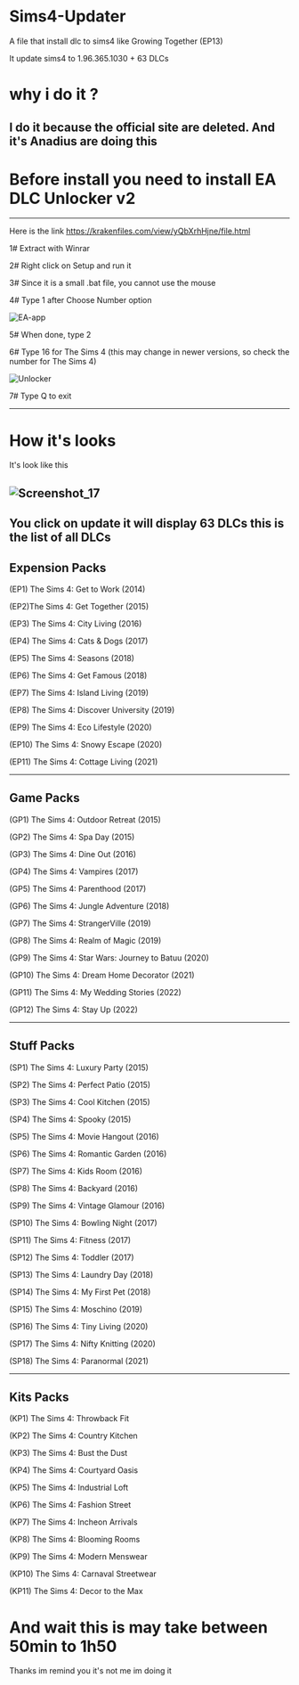 # Sims4-Updater
A file that install dlc to sims4 like Growing Together (EP13)

It update sims4 to 1.96.365.1030 + 63 DLCs


# why i do it ?
I do it because the official site are deleted.
And it's Anadius are doing this
------------------------------------------------------
# Before install you need to install EA DLC Unlocker v2
------------------------------------------------------
Here is the link
https://krakenfiles.com/view/yQbXrhHjne/file.html

1# Extract with Winrar

2# Right click on Setup and run it



3# Since it is a small .bat file, you cannot use the mouse

4# Type 1 after Choose Number option

![EA-app](https://user-images.githubusercontent.com/127637860/226063256-76983cde-5a06-4be5-9ddb-b4915d50c89c.jpg)

5# When done, type 2

6# Type 16 for The Sims 4 (this may change in newer versions, so check the number for The Sims 4)

![Unlocker](https://user-images.githubusercontent.com/127637860/226063306-802e9f38-4bfb-48a4-b97b-328b2fd9c9db.png)

7# Type Q to exit


---------------------------------------------------------
# How it's looks
It's look like this

![Screenshot_17](https://user-images.githubusercontent.com/127637860/226056767-d910a156-2321-46b7-8486-19203cfaca74.png)
---------------------------------------------------------

You click on update it will display 63 DLCs this is the list of all DLCs
----------------------------------------
Expension Packs
----------------------------------------

(EP1) The Sims 4: Get to Work (2014)

(EP2)The Sims 4: Get Together (2015)

(EP3)  The Sims 4: City Living (2016)

(EP4)  The Sims 4: Cats & Dogs (2017)

(EP5)  The Sims 4: Seasons (2018)

(EP6)  The Sims 4: Get Famous (2018)

(EP7)  The Sims 4: Island Living (2019)

(EP8)  The Sims 4: Discover University (2019)

(EP9)  The Sims 4: Eco Lifestyle (2020)

(EP10)  The Sims 4: Snowy Escape (2020)

(EP11) The Sims 4: Cottage Living (2021)

--------------------------------------------
Game Packs
--------------------------------------------

(GP1)  The Sims 4: Outdoor Retreat (2015)

(GP2)  The Sims 4: Spa Day (2015)

(GP3)  The Sims 4: Dine Out (2016)

(GP4)  The Sims 4: Vampires (2017)

(GP5)  The Sims 4: Parenthood (2017)

(GP6)  The Sims 4: Jungle Adventure (2018)

(GP7)  The Sims 4: StrangerVille (2019)

(GP8)  The Sims 4: Realm of Magic (2019)

(GP9)  The Sims 4: Star Wars: Journey to Batuu (2020)

(GP10) The Sims 4: Dream Home Decorator (2021)

(GP11) The Sims 4: My Wedding Stories (2022)

(GP12) The Sims 4: Stay Up (2022)

-----------------------------------------
Stuff Packs
-----------------------------------------
(SP1)  The Sims 4: Luxury Party (2015)

(SP2)  The Sims 4: Perfect Patio (2015)

(SP3)  The Sims 4: Cool Kitchen (2015)

(SP4)  The Sims 4: Spooky (2015)

(SP5)  The Sims 4: Movie Hangout (2016)

(SP6)  The Sims 4: Romantic Garden (2016)

(SP7)  The Sims 4: Kids Room (2016)

(SP8)  The Sims 4: Backyard (2016)

(SP9)  The Sims 4: Vintage Glamour (2016)

(SP10) The Sims 4: Bowling Night (2017)

(SP11) The Sims 4: Fitness (2017)

(SP12) The Sims 4: Toddler (2017)

(SP13) The Sims 4: Laundry Day (2018)

(SP14) The Sims 4: My First Pet (2018)

(SP15) The Sims 4: Moschino (2019)

(SP16) The Sims 4: Tiny Living (2020)

(SP17) The Sims 4: Nifty Knitting (2020)

(SP18) The Sims 4: Paranormal (2021)

-------------------------------------
Kits Packs
-------------------------------------
(KP1)  The Sims 4: Throwback Fit

(KP2)  The Sims 4: Country Kitchen

(KP3)  The Sims 4: Bust the Dust

(KP4)  The Sims 4: Courtyard Oasis

(KP5)  The Sims 4: Industrial Loft

(KP6)  The Sims 4: Fashion Street

(KP7)  The Sims 4: Incheon Arrivals

(KP8)  The Sims 4: Blooming Rooms

(KP9)  The Sims 4: Modern Menswear

(KP10) The Sims 4: Carnaval Streetwear

(KP11) The Sims 4: Decor to the Max

# And wait this is may take between 50min to 1h50

Thanks im remind you it's not me im doing it
